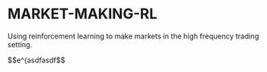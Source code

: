 # MARKET-MAKING-RL
Using reinforcement learning to make markets in the high frequency trading setting.

$$e^{asdfasdf$$
